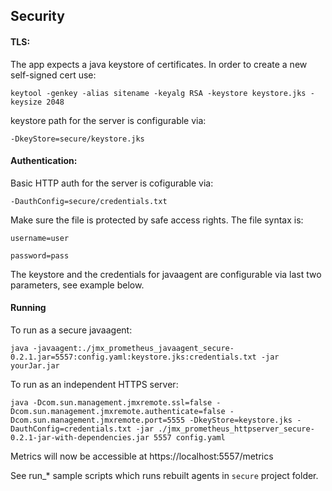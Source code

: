 ## Security

#### TLS:

The app expects a java keystore of certificates.
In order to create a new self-signed cert use:

`keytool -genkey -alias sitename -keyalg RSA -keystore keystore.jks -keysize 2048`

keystore path for the server is configurable via:

`-DkeyStore=secure/keystore.jks`


#### Authentication:

Basic HTTP auth for the server is cofigurable via:

`-DauthConfig=secure/credentials.txt`

Make sure the file is protected by safe access rights. The file syntax is:

`username=user`

`password=pass`


The keystore and the credentials for javaagent are configurable via last two parameters, see example below.


#### Running

To run as a secure javaagent:
```
java -javaagent:./jmx_prometheus_javaagent_secure-0.2.1.jar=5557:config.yaml:keystore.jks:credentials.txt -jar yourJar.jar
```

To run as an independent HTTPS server:
```
java -Dcom.sun.management.jmxremote.ssl=false -Dcom.sun.management.jmxremote.authenticate=false -Dcom.sun.management.jmxremote.port=5555 -DkeyStore=keystore.jks -DauthConfig=credentials.txt -jar ./jmx_prometheus_httpserver_secure-0.2.1-jar-with-dependencies.jar 5557 config.yaml
```

Metrics will now be accessible at https://localhost:5557/metrics

See run_* sample scripts which runs rebuilt agents in `secure` project folder.
